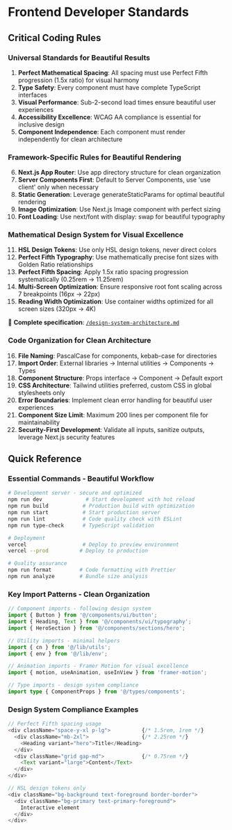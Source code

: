 # Frontend Developer Standards

## Critical Coding Rules

### Universal Standards for Beautiful Results

1. **Perfect Mathematical Spacing**: All spacing must use Perfect Fifth progression (1.5x ratio) for visual harmony
2. **Type Safety**: Every component must have complete TypeScript interfaces
3. **Visual Performance**: Sub-2-second load times ensure beautiful user experiences
4. **Accessibility Excellence**: WCAG AA compliance is essential for inclusive design
5. **Component Independence**: Each component must render independently for clean architecture

### Framework-Specific Rules for Beautiful Rendering

6. **Next.js App Router**: Use app directory structure for clean organization
7. **Server Components First**: Default to Server Components, use 'use client' only when necessary
8. **Static Generation**: Leverage generateStaticParams for optimal beautiful rendering
9. **Image Optimization**: Use Next.js Image component with perfect sizing
10. **Font Loading**: Use next/font with display: swap for beautiful typography

### Mathematical Design System for Visual Excellence

11. **HSL Design Tokens**: Use only HSL design tokens, never direct colors
12. **Perfect Fifth Typography**: Use mathematically precise font sizes with Golden Ratio relationships
13. **Perfect Fifth Spacing**: Apply 1.5x ratio spacing progression systematically (0.25rem → 11.25rem)
14. **Multi-Screen Optimization**: Ensure responsive root font scaling across 7 breakpoints (16px → 22px)
15. **Reading Width Optimization**: Use container widths optimized for all screen sizes (320px → 4K)

📖 **Complete specification**: [`/design-system-architecture.md`](../../design-system-architecture.md)

### Code Organization for Clean Architecture

16. **File Naming**: PascalCase for components, kebab-case for directories
17. **Import Order**: External libraries → Internal utilities → Components → Types
18. **Component Structure**: Props interface → Component → Default export
19. **CSS Architecture**: Tailwind utilities preferred, custom CSS in global stylesheets only
20. **Error Boundaries**: Implement clean error handling for beautiful user experiences
21. **Component Size Limit**: Maximum 200 lines per component file for maintainability
22. **Security-First Development**: Validate all inputs, sanitize outputs, leverage Next.js security features

## Quick Reference

### Essential Commands - Beautiful Workflow

```bash
# Development server - secure and optimized
npm run dev              # Start development with hot reload
npm run build           # Production build with optimization
npm run start           # Start production server
npm run lint            # Code quality check with ESLint
npm run type-check      # TypeScript validation

# Deployment
vercel                  # Deploy to preview environment
vercel --prod          # Deploy to production

# Quality assurance
npm run format         # Code formatting with Prettier
npm run analyze        # Bundle size analysis
```

### Key Import Patterns - Clean Organization

```typescript
// Component imports - following design system
import { Button } from '@/components/ui/button';
import { Heading, Text } from '@/components/ui/typography';
import { HeroSection } from '@/components/sections/hero';

// Utility imports - minimal helpers
import { cn } from '@/lib/utils';
import { env } from '@/lib/env';

// Animation imports - Framer Motion for visual excellence
import { motion, useAnimation, useInView } from 'framer-motion';

// Type imports - design system compliance
import type { ComponentProps } from '@/types/components';
```

### Design System Compliance Examples

```typescript
// Perfect Fifth spacing usage
<div className="space-y-xl p-lg">          {/* 1.5rem, 1rem */}
  <div className="mb-2xl">                 {/* 2.25rem */}
    <Heading variant="hero">Title</Heading>
  </div>
  <div className="grid gap-md">            {/* 0.75rem */}
    <Text variant="large">Content</Text>
  </div>
</div>

// HSL design tokens only
<div className="bg-background text-foreground border-border">
  <div className="bg-primary text-primary-foreground">
    Interactive element
  </div>
</div>
```